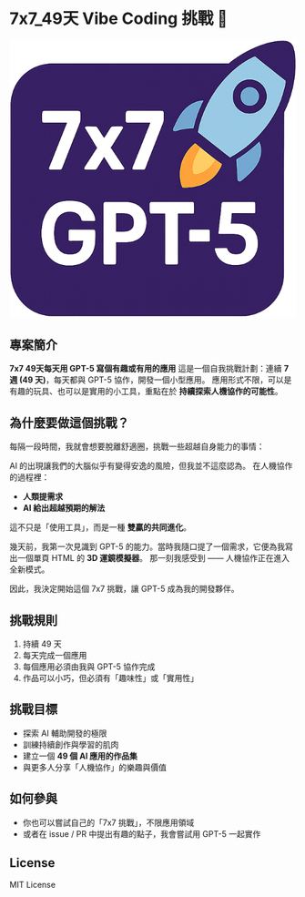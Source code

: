# 7x7\_49天 Vibe Coding 挑戰 🚀
![7749logo.png](images/7749logo.png)
## 專案簡介

**7x7 49天每天用 GPT-5 寫個有趣或有用的應用**
這是一個自我挑戰計劃：連續 **7 週 (49 天)**，每天都與 GPT-5 協作，開發一個小型應用。
應用形式不限，可以是有趣的玩具、也可以是實用的小工具，重點在於 **持續探索人機協作的可能性**。

## 為什麼要做這個挑戰？

每隔一段時間，我就會想要脫離舒適圈，挑戰一些超越自身能力的事情：

AI 的出現讓我們的大腦似乎有變得安逸的風險，但我並不這麼認為。
在人機協作的過程裡：

* **人類提需求**
* **AI 給出超越預期的解法**

這不只是「使用工具」，而是一種 **雙贏的共同進化**。

幾天前，我第一次見識到 GPT-5 的能力。當時我隨口提了一個需求，它便為我寫出一個單頁 HTML 的 **3D 運鏡模擬器**。
那一刻我感受到 —— 人機協作正在進入全新模式。

因此，我決定開始這個 7x7 挑戰，讓 GPT-5 成為我的開發夥伴。

## 挑戰規則

1. 持續 49 天
2. 每天完成一個應用
3. 每個應用必須由我與 GPT-5 協作完成
4. 作品可以小巧，但必須有「趣味性」或「實用性」

## 挑戰目標
* 探索 AI 輔助開發的極限
* 訓練持續創作與學習的肌肉
* 建立一個 **49 個 AI 應用的作品集**
* 與更多人分享「人機協作」的樂趣與價值



## 如何參與

* 你也可以嘗試自己的「7x7 挑戰」，不限應用領域
* 或者在 issue / PR 中提出有趣的點子，我會嘗試用 GPT-5 一起實作

## License

MIT License

